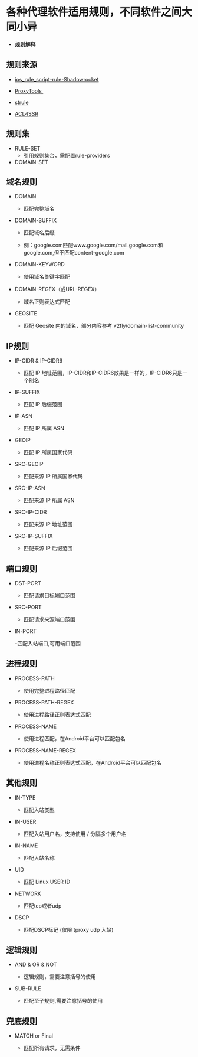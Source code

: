 # 各种代理软件适用规则，不同软件之间大同小异
- **规则解释**

## 规则来源
- [ios_rule_script-rule-Shadowrocket](https://github.com/blackmatrix7/ios_rule_script/tree/master/rule/Shadowrocket)

- [ProxyTools ](https://github.com/mphin/ProxyTools)

- [strule](https://whatshub.top/strule)

- [ACL4SSR](https://github.com/ACL4SSR/ACL4SSR)

## 规则集
- RULE-SET
  - 引用规则集合，需配置rule-providers
- DOMAIN-SET
## 域名规则 
- DOMAIN

  - 匹配完整域名

- DOMAIN-SUFFIX

  - 匹配域名后缀

  - 例：google.com匹配www.google.com/mail.google.com和google.com,但不匹配content-google.com

- DOMAIN-KEYWORD

  - 使用域名关键字匹配

- DOMAIN-REGEX（或URL-REGEX）

  - 域名正则表达式匹配

- GEOSITE
  - 匹配 Geosite 内的域名，部分内容参考 v2fly/domain-list-community
## IP规则

- IP-CIDR & IP-CIDR6

  - 匹配 IP 地址范围，IP-CIDR和IP-CIDR6效果是一样的，IP-CIDR6只是一个别名

- IP-SUFFIX

  - 匹配 IP 后缀范围

- IP-ASN

  - 匹配 IP 所属 ASN

- GEOIP

  - 匹配 IP 所属国家代码

- SRC-GEOIP

  - 匹配来源 IP 所属国家代码

- SRC-IP-ASN

  - 匹配来源 IP 所属 ASN

- SRC-IP-CIDR

  - 匹配来源 IP 地址范围

- SRC-IP-SUFFIX

  - 匹配来源 IP 后缀范围

## 端口规则
- DST-PORT

  - 匹配请求目标端口范围

- SRC-PORT

  - 匹配请求来源端口范围

- IN-PORT

   -匹配入站端口,可用端口范围
## 进程规则
- PROCESS-PATH

  - 使用完整进程路径匹配

- PROCESS-PATH-REGEX

  - 使用进程路径正则表达式匹配

- PROCESS-NAME

  - 使用进程匹配，在Android平台可以匹配包名

- PROCESS-NAME-REGEX

  - 使用进程名称正则表达式匹配，在Android平台可以匹配包名
## 其他规则

- IN-TYPE

  - 匹配入站类型

- IN-USER

  - 匹配入站用户名，支持使用 / 分隔多个用户名

- IN-NAME

  - 匹配入站名称

- UID

  - 匹配 Linux USER ID

- NETWORK

  - 匹配tcp或者udp

- DSCP

  - 匹配DSCP标记 (仅限 tproxy udp 入站)

## 逻辑规则
- AND & OR & NOT

  - 逻辑规则，需要注意括号的使用

- SUB-RULE

  - 匹配至子规则,需要注意括号的使用
## 兜底规则
- MATCH or Final

  - 匹配所有请求，无需条件

